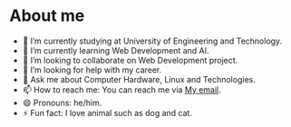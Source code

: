 # About me

- 🔭 I’m currently studying at University of Engineering and Technology.
- 🌱 I’m currently learning Web Development and AI.
- 👯 I’m looking to collaborate on Web Development project.
- 🤔 I’m looking for help with my career.
- 💬 Ask me about Computer Hardware, Linux and Technologies.
- 📫 How to reach me: You can reach me via <a href= "mailto: nphuc0111dev@gmail.com"> My email</a>.
- 😄 Pronouns: he/him.
- ⚡ Fun fact: I love animal such as dog and cat.

